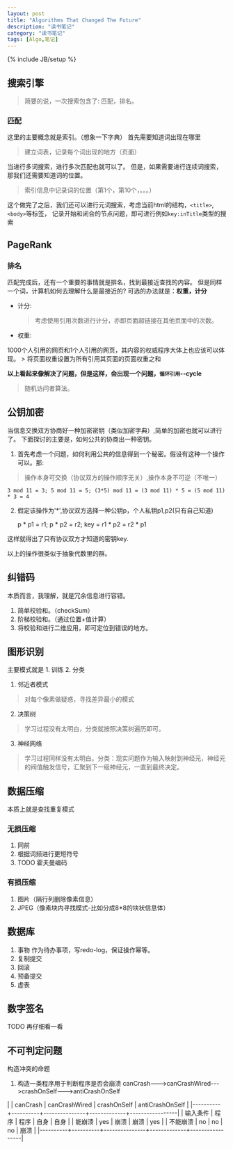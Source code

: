 ```yaml
---
layout: post
title: "Algorithms That Changed The Future"
description: "读书笔记"
category: "读书笔记"
tags: [Algo,笔记]
---
```

{% include JB/setup %}

## 搜索引擎
>简要的说，一次搜索包含了: 匹配，排名。

### 匹配

这里的主要概念就是索引。（想象一下字典）
首先需要知道词出现在哪里

>建立词表，记录每个词出现的地方（页面）

当进行多词搜索，进行多次匹配也就可以了。
但是，如果需要进行连续词搜索，那我们还需要知道词的位置。

>索引信息中记录词的位置（第1个，第10个，。。。）

这个做完了之后，我们还可以进行元词搜索，考虑当前html的结构，`<title>`,`<body>`等标签，
记录开始和闭合的节点问题，即可进行例如`key:inTitle`类型的搜索

## PageRank

### 排名

匹配完成后，还有一个重要的事情就是排名，找到最接近查找的内容。
但是同样一个词，计算机如何去理解什么是最接近的? 可选的办法就是：**权重，计分**

+ 计分:

    > 考虑使用引用次数进行计分，亦即页面超链接在其他页面中的次数。

+ 权重:

1000个人引用的网页和1个人引用的网页，其内容的权威程序大体上也应该可以体现。
    > 将页面权重设置为所有引用其页面的页面权重之和

**以上看起来像解决了问题，但是这样，会出现一个问题，`循环引用`--cycle**

> 随机访问者算法。

## 公钥加密
当信息交换双方协商好一种加密密钥（类似加密字典）,简单的加密也就可以进行了。
下面探讨的主要是，如何公共的协商出一种密钥。

1. 首先考虑一个问题，如何利用公共的信息得到一个秘密。假设有这种一个操作可以。那:
> 操作本身可交换（协议双方的操作顺序无关）,操作本身不可逆（不唯一）

    3 mod 11 = 3; 5 mod 11 = 5; (3*5) mod 11 = (3 mod 11) * 5 = (5 mod 11) * 3 = 4

2. 假定该操作为'\*',协议双方选择一种公钥p，个人私钥p1,p2(只有自己知道)

    p * p1 = r1; p * p2 = r2; key = r1 * p2 = r2 * p1

这样就得出了只有协议双方才知道的密钥key.

以上的操作很类似于抽象代数里的群。

## 纠错码

本质而言，我理解，就是冗余信息进行容错。

1. 简单校验和。（checkSum）
2. 阶梯校验和。（通过位置+值计算）
3. 将校验和进行二维应用，即可定位到错误的地方。

## 图形识别

主要模式就是 1. 训练 2. 分类

1. 邻近者模式
> 对每个像素做疑惑，寻找差异最小的模式

2. 决策树
> 学习过程没有太明白，分类就按照决策树遍历即可。

3. 神经网络
> 学习过程同样没有太明白。分类：现实问题作为输入映射到神经元，神经元的阀值触发信号，汇聚到下一级神经元，一直到最终决定。

## 数据压缩

本质上就是查找重复模式

### 无损压缩

1. 同前
2. 根据词频进行更短符号
3. TODO 霍夫曼编码

### 有损压缩

1. 图片（隔行列删除像素信息）
2. JPEG（像素块内寻找模式-比如分成8*8的块状信息体）


## 数据库

1. 事物
作为待办事项，写redo-log，保证操作幂等。
2. 复制提交
3. 回滚
4. 预备提交
5. 虚表

## 数字签名
TODO 再仔细看一看

## 不可判定问题

构造冲突的命题

1. 构造一类程序用于判断程序是否会崩溃
canCrash--->canCrashWired--->crashOnSelf--->antiCrashOnSelf

|          | canCrash | canCrashWired | crashOnSelf | antiCrashOnSelf |
|----------+----------+---------------+-------------+-----------------|
| 输入条件 | 程序     | 程序          | 自身        | 自身            |
| 能崩溃   | yes      | 崩溃          | 崩溃        | yes             |
| 不能崩溃 | no       | no            | no          | 崩溃            |
|----------+----------+---------------+-------------+-----------------|
